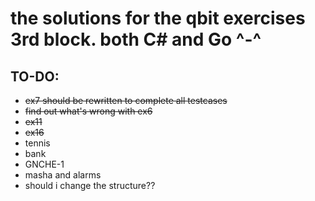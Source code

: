 # the solutions for the qbit exercises 3rd block. both C# and Go ^-^

## TO-DO:
+ ~~ex7 should be rewritten to complete all testcases~~
+ ~~find out what's wrong with ex6~~
+ ~~ex11~~
+ ~~ex16~~
+ tennis
+ bank
+ GNCHE-1
+ masha and alarms
+ should i change the structure??
